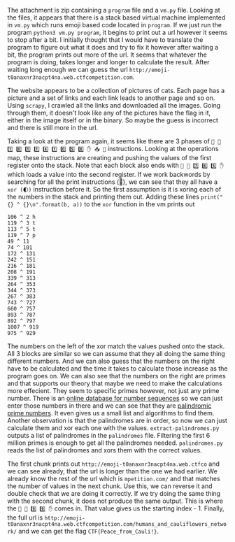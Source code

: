 The attachment is zip containing a `program` file and a `vm.py` file. Looking at the files, it appears that there is a stack based virtual machine implemented in `vm.py` which runs emoji based code located in `program`. If we just run the program `python3 vm.py program`, it begins to print out a url however it seems to stop after a bit. I initially thought that I would have to translate the program to figure out what it does and try to fix it however after waiting a bit, the program prints out more of the url. It seems that whatever the program is doing, takes longer and longer to calculate the result. After waiting long enough we can guess the url `http://emoji-t0anaxnr3nacpt4na.web.ctfcompetition.com`.

The website appears to be a collection of pictures of cats. Each page has a picture and a set of links and each link leads to another page and so on. Using `scrapy`, I crawled all the links and downloaded all the images. Going through them, it doesn't look like any of the pictures have the flag in it, either in the image itself or in the binary. So maybe the guess is incorrect and there is still more in the url.

Taking a look at the program again, it seems like there are 3 phases of `🚛 🥇 1️⃣ 0️⃣ 1️⃣ 1️⃣ 4️⃣ 1️⃣ 0️⃣ 5️⃣ 8️⃣ ✋ 📥 🥇` instructions. Looking at the operations map, these instructions are creating and pushing the values of the first register onto the stack. Note that each block also ends with `🚛 🥈 7️⃣ 6️⃣ 5️⃣ ✋` which loads a value into the second register. If we work backwords by searching for all the print instructions (🎤), we can see that they all have a `xor (🌓)` instruction before it. So the first assumption is it is xoring each of the numbers in the stack and printing them out. Adding these lines `print("{} ^ {}\n".format(b, a))` to the `xor` function in the vm prints out

```
106 ^ 2 h
119 ^ 3 t
113 ^ 5 t
119 ^ 7 p
49 ^ 11
74 ^ 101
172 ^ 131
242 ^ 151
216 ^ 181
208 ^ 191
339 ^ 313
264 ^ 353
344 ^ 373
267 ^ 383
743 ^ 727
660 ^ 757
893 ^ 787
892 ^ 797
1007 ^ 919
975 ^ 929
```

The numbers on the left of the xor match the values pushed onto the stack. All 3 blocks are similar so we can assume that they all doing the same thing different numbers. And we can also guess that the numbers on the right have to be calculated and the time it takes to calculate those increase as the program goes on. We can also see that the numbers on the right are primes and that supports our theory that maybe we need to make the calculations more effecient. They seem to specific primes however, not just any prime number. There is an [online database for number sequences](oeis.org/) so we can just enter those numbers in there and we can see that they are [palindromic prime numbers](https://oeis.org/A002385). It even gives us a small list and algorithms to find them. Another observation is that the palindromes are in order, so now we can just calculate them and xor each one with the values. `extract-palindromes.py` outputs a list of palindromes in the `palindromes` file. Filtering the first 6 million primes is enough to get all the palindromes needed. `palindromes.py` reads the list of palindromes and xors them with the correct values.

The first chunk prints out `http://emoji-t0anaxnr3nacpt4na.web.ctfco` and we can see already, that the url is longer than the one we had earlier. We already know the rest of the url which is `mpetition.com/` and that matches the number of values in the next chunk. Use this, we can reverse it and double check that we are doing it correctly. If we try doing the same thing with the second chunk, it does not produce the same output. This is where the `🚛 🥈 9️⃣ 9️⃣ ✋` comes in. That value gives us the starting index - 1. Finally, the full url is `http://emoji-t0anaxnr3nacpt4na.web.ctfcompetition.com/humans_and_cauliflowers_network/` and we can get the flag `CTF{Peace_from_Cauli!}`.